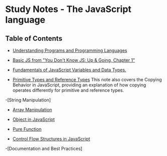 # Study Notes - The JavaScript language

## Table of Contents

- [Understanding Programs and Programming Languages](https://github.com/jgchoti/studynote/blob/main/learning-js/js-programming-languages.md)

- [Basic JS from "You Don't Know JS: Up & Going, Chapter 1"](https://github.com/jgchoti/studynote/blob/main/learning-js/js-basic.md)

- [Fundamentals of JavaScript Variables and Data Types.](https://github.com/jgchoti/studynote/blob/main/learning-js/js-variable.md)

- [Primitive Types and Reference Types](https://github.com/jgchoti/studynote/blob/main/learning-js/js-premitive-ref.md) This note also covers the Copying Behavior in JavaScript, providing an explanation of how copying operates differently for primitive and reference types.

-[String Manipulation]

- [Array Manipulation](https://github.com/jgchoti/studynote/blob/main/learning-js/js-array-manipulation.md)

- [Object in JavaScript](https://github.com/jgchoti/studynote/blob/main/learning-js/js-object.md)

- [Pure Function](https://github.com/jgchoti/studynote/blob/main/learning-js/js-pure-function.md)

- [Control Flow Structures in JavaScript](https://github.com/jgchoti/studynote/blob/main/learning-js/js-control-flow.md)

-[Documentation and Best Practices]
